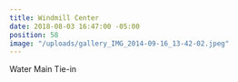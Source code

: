 ```yaml
---
title: Windmill Center
date: 2018-08-03 16:47:00 -05:00
position: 58
image: "/uploads/gallery_IMG_2014-09-16_13-42-02.jpeg"
---
```


Water Main Tie-in